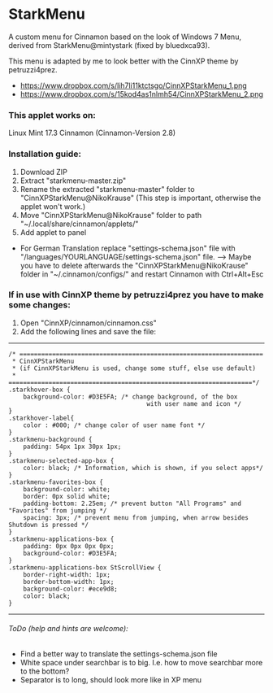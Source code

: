 # StarkMenu
A custom menu for Cinnamon based on the look of Windows 7 Menu, derived from StarkMenu@mintystark (fixed by bluedxca93).

This menu is adapted by me to look better with the CinnXP theme by petruzzi4prez.

* https://www.dropbox.com/s/lih7li11ktctsgo/CinnXPStarkMenu_1.png
* https://www.dropbox.com/s/15kod4as1nlmh54/CinnXPStarkMenu_2.png

### This applet works on:
Linux Mint 17.3 Cinnamon (Cinnamon-Version 2.8)

### Installation guide:
1. Download ZIP
2. Extract "starkmenu-master.zip"
3. Rename the extracted "starkmenu-master" folder to "CinnXPStarkMenu@NikoKrause" 
   (This step is important, otherwise the applet won't work.)
4. Move "CinnXPStarkMenu@NikoKrause" folder to path "~/.local/share/cinnamon/applets/"
5. Add applet to panel

* For German Translation replace "settings-schema.json" file with "/languages/YOURLANGUAGE/settings-schema.json" file. --> Maybe you have to delete afterwards the "CinnXPStarkMenu@NikoKrause" folder in "~/.cinnamon/configs/" and restart Cinnamon with Ctrl+Alt+Esc

### If in use with CinnXP theme by petruzzi4prez you have to make some changes:
1. Open "CinnXP/cinnamon/cinnamon.css"
2. Add the following lines and save the file:

-------------------------------------------------------------------------------------------------
```
/* ===================================================================
 * CinnXPStarkMenu 
 * (if CinnXPStarkMenu is used, change some stuff, else use default)
 * ===================================================================*/
.starkhover-box {
	background-color: #D3E5FA; /* change background, of the box
                                      with user name and icon */
}
.starkhover-label{
	color : #000; /* change color of user name font */
}
.starkmenu-background {
	padding: 54px 1px 30px 1px;
}
.starkmenu-selected-app-box {
    color: black; /* Information, which is shown, if you select apps*/
}
.starkmenu-favorites-box {  
	background-color: white;
    border: 0px solid white;
    padding-bottom: 2.25em; /* prevent button "All Programs" and "Favorites" from jumping */
    spacing: 3px; /* prevent menu from jumping, when arrow besides Shutdown is pressed */
}
.starkmenu-applications-box {
    padding: 0px 0px 0px 0px;
    background-color: #D3E5FA;
}
.starkmenu-applications-box StScrollView {
    border-right-width: 1px;
    border-bottom-width: 1px;
    background-color: #ece9d8;
    color: black;
}
```
-------------------------------------------------------------------------------------------------

###### ToDo (help and hints are welcome):
* Find a better way to translate the settings-schema.json file
* White space under searchbar is to big. I.e. how to move searchbar more to the bottom?
* Separator is to long, should look more like in XP menu
